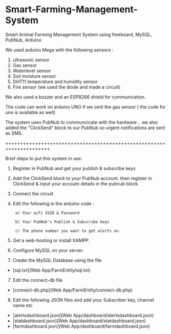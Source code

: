 # Smart-Farming-Management-System
Smart Animal Farming Management System using freeboard, MySQL, PubNub, Arduino 

We used arduino Mega with the following sensors : 
1) ultrasonic sensor
2) Gas sensor
3) Waterlevel sensor
4) Soil moisture sensor
5) DHT11 temperature and humidity sensor
6) Fire sensor (we used the diode and made a circuit)

We also used a buzzer and an ESP8266 shield for communication. 

The code can work on arduino UNO if we omit the gas sensor ( the code for uno is available as well) 

The system uses PubNub to communcicate with the hardware .. we also added the "ClickSend" block to our PubNub so urgent notifications are sent as SMS.

+++++++++++++++++++++++++++++++++++++++++++++++++++++++++++++++++++++

Brief steps to put this system in use:
1) Register in PubNub and get your publish & subscribe keys
2) Add the ClickSend block to your PubNub account. then register in ClickSend & input your accoutn details in the pubnub block.
3) Connect the circuit 
4) Edit the following in the arduino code :

        a) Your wifi SSID & Password
        
        b) Your PubNub's Publish & Subscribe keys
        
        c) The phone number you want to get alerts on.
        
5) Get a web-hosting or install XAMPP. 
6) Configure MySQL on your server.
6) Create the MySQL Database using the file 
  - [sql.txt](Web App/FarmEntity/sql.txt)
7) Edit the connect-db file
  - [connect-db.php](Web App/FarmEntity/connect-db.php)
8) Edit the following JSON files and add your Subscriber key, channel name etc
  - [alertsdashboard.json](Web App/dashboard/alertsdashboard.json)
  - [statdashboard.json](Web App/dashboard/statdashboard.json)
  - [farmdashboard.json](Web App/dashboard/farmdashboard.json)
  
  
